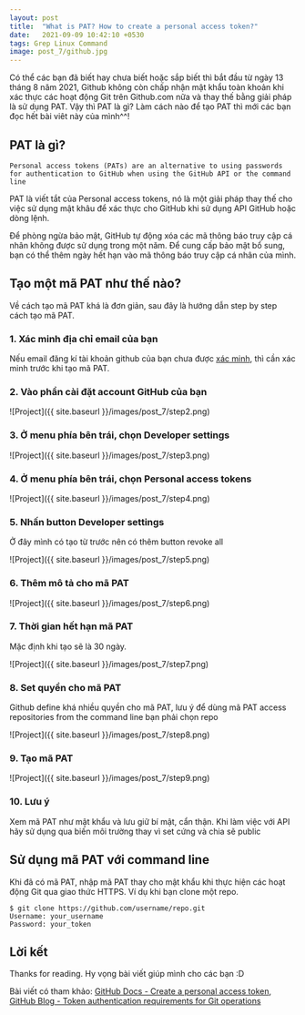 ```yaml
---
layout: post
title:  "What is PAT? How to create a personal access token?"
date:   2021-09-09 10:42:10 +0530
tags: Grep Linux Command
image: post_7/github.jpg
---
```


Có thể các bạn đã biết hay chưa biết hoặc sắp biết thì bắt đầu từ ngày 13 tháng 8 năm 2021, Github không còn chấp nhận mật khẩu toàn khoản khi xác thực các hoạt động Git trên Github.com nữa và thay thế bằng giải pháp là sử dụng PAT. Vậy thì PAT là gì? Làm cách nào để tạo PAT thì mới các bạn đọc hết bài viêt này của mình^^! 

## PAT là gì?

```
Personal access tokens (PATs) are an alternative to using passwords for authentication to GitHub when using the GitHub API or the command line
```


PAT là viết tắt của Personal access tokens, nó là một giải pháp thay thế  cho việc sử dụng mật khâu để xác thực cho GitHub khi sử dụng API GitHub hoặc dòng lệnh.

Để phòng ngừa bảo mật, GitHub tự động xóa các mã thông báo truy cập cá nhân không được sử dụng trong một năm. Để cung cấp bảo mật bổ sung, bạn có thể thêm ngày hết hạn vào mã thông báo truy cập cá nhân của mình.

## Tạo một mã PAT như thế nào?

Về cách tạo mã PAT khá là đơn giản, sau đây là hướng dẫn step by step cách tạo mã PAT.

### 1. Xác minh địa chỉ email của bạn
Nếu email đăng kí tài khoản github của bạn chưa được [xác minh](https://docs.github.com/en/get-started/signing-up-for-github/verifying-your-email-address), thì cần xác minh trước khi tạo mã PAT.

### 2. Vào phần cài đặt account GitHub của bạn

![Project]({{ site.baseurl }}/images/post_7/step2.png)

### 3. Ở menu phía bên trái, chọn Developer settings

![Project]({{ site.baseurl }}/images/post_7/step3.png)

### 4. Ở menu phía bên trái, chọn Personal access tokens

![Project]({{ site.baseurl }}/images/post_7/step4.png)

### 5. Nhấn button Developer settings

Ở đây mình có tạo từ trước nên có thêm button revoke all

![Project]({{ site.baseurl }}/images/post_7/step5.png)

### 6. Thêm mô tả cho mã PAT

![Project]({{ site.baseurl }}/images/post_7/step6.png)

### 7. Thời gian hết hạn mã PAT

Mặc định khi tạo sẽ là 30 ngày.

![Project]({{ site.baseurl }}/images/post_7/step7.png)

### 8. Set quyền cho mã PAT

Github define khá nhiều quyền cho mã PAT, lưu ý để dùng mã PAT access repositories from the command line bạn phải chọn repo

![Project]({{ site.baseurl }}/images/post_7/step8.png)

### 9. Tạo mã PAT

![Project]({{ site.baseurl }}/images/post_7/step9.png)

### 10. Lưu ý

Xem mã PAT như mật khẩu và lưu giữ bí mật, cẩn thận. Khi làm việc với API hãy sử dụng qua biến môi trường thay vì set cứng và chia sẽ public
## Sử dụng mã PAT với command line

Khi đã có mã PAT, nhập mã PAT thay cho mật khẩu khi thực hiện các hoạt động Git qua giao thức HTTPS.
Ví dụ khi bạn clone một repo.

```
$ git clone https://github.com/username/repo.git
Username: your_username
Password: your_token
```


## Lời kết
Thanks for reading. Hy vọng bài viết giúp mình cho các bạn :D

Bài viết có tham khảo:
[GitHub Docs - Create a personal access token](https://docs.github.com/en/github/authenticating-to-github/keeping-your-account-and-data-secure/creating-a-personal-access-token),
[GitHub Blog - Token authentication requirements for Git operations](https://github.blog/2020-12-15-token-authentication-requirements-for-git-operations/)
